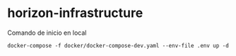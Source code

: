 # horizon-infrastructure
Comando de inicio en local
```
docker-compose -f docker/docker-compose-dev.yaml --env-file .env up -d 
```